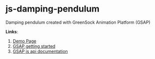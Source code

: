 js-damping-pendulum
===================

Damping pendulum created with GreenSock Animation Platform (GSAP)

**Links**: 

1. [Demo Page](http://cl.ly/1S3e0H0i0E1m)
1. [GSAP getting started](http://www.greensock.com/get-started-js/)
1. [GSAP js api documentation](http://api.greensock.com/js/)
